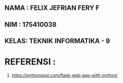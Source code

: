 ## NAMA : FELIX JEFRIAN FERY F
## NIM  : 175410038
## KELAS: TEKNIK INFORMATIKA - 9



# REFERENSI : 
1. https://pythonspot.com/flask-web-app-with-python/
